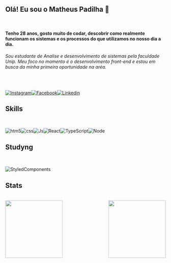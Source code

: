 ## Olá! Eu sou o Matheus Padilha 👋

<br/>

#### Tenho 28 anos, gosto muito de codar, descobrir como realmente funcionam os sistemas e os processos do que utilizamos no nosso dia a dia. 
###### Sou estudante de Analise e desenvolvimento de sistemas pela faculdade Unip. Meu foco no momento é o desenvolvimento front-end e estou em busca da minha primeira oportunidade na aréa.
<br/>


[![Instagram](https://img.shields.io/badge/Instagram-E4405F?style=for-the-badge&logo=instagram&logoColor=white)](https://www.instagram.com/mpadillhaa/)[![Facebook](https://img.shields.io/badge/Facebook-1877F2?style=for-the-badge&logo=facebook&logoColor=white)](https://www.facebook.com/profile.php?id=100007733476619)[![Linkedin](https://img.shields.io/badge/LinkedIn-0077B5?style=for-the-badge&logo=linkedin&logoColor=white)](https://www.linkedin.com/in/matheus-padilha-07a098273/)


## Skills
<br/>

![htm5](https://img.shields.io/badge/HTML5-E34F26?style=for-the-badge&logo=html5&logoColor=white)![css](https://img.shields.io/badge/CSS3-1572B6?style=for-the-badge&logo=css3&logoColor=white)![Js](https://img.shields.io/badge/JavaScript-F7DF1E?style=for-the-badge&logo=javascript&logoColor=black)![React](https://img.shields.io/badge/React-20232A?style=for-the-badge&logo=react&logoColor=61DAFB)![TypeScript](https://img.shields.io/badge/TypeScript-007ACC?style=for-the-badge&logo=typescript&logoColor=white)![Node](https://img.shields.io/badge/Node.js-43853D?style=for-the-badge&logo=node.js&logoColor=white)


## Studyng
<br/>

![StyledComponents](https://img.shields.io/badge/styled--components-DB7093?style=for-the-badge&logo=styled-components&logoColor=white)

## Stats
<br/>
<div>
  
  <img  height="180em" src="https://github-readme-stats.vercel.app/api?username=mpadilhaa&show_icons=true&theme=react&include_all_commits=true&count_private=true"/>
  <img align="right" height="180em" src="https://github-readme-stats.vercel.app/api/top-langs/?username=mpadilhaa&layout=compact&langs_count=16&theme=react"/>
</div>

